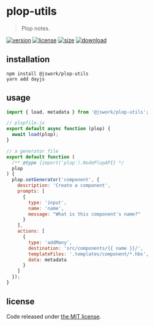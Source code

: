 # plop-utils
> Plop notes.

[![version][version-image]][version-url]
[![license][license-image]][license-url]
[![size][size-image]][size-url]
[![download][download-image]][download-url]

## installation
```shell
npm install @jswork/plop-utils
yarn add dayjs
```

## usage
```js
import { load, metadata } from '@jswork/plop-utils';

// plopfile.js
export default async function (plop) {
  await load(plop);
}

// a generator file
export default function (
  /** @type {import('plop').NodePlopAPI} */
  plop
) {
  plop.setGenerator('component', {
    description: 'Create a component',
    prompts: [
      {
        type: 'input',
        name: 'name',
        message: "What is this component's name?"
      }
    ],
    actions: [
      {
        type: 'addMany',
        destination: 'src/components/{{ name }}/',
        templateFiles: '.templates/component/*.hbs',
        data: metadata
      }
    ]
  });
}
```

## license
Code released under [the MIT license](https://github.com/afeiship/plop-utils/blob/master/LICENSE.txt).

[version-image]: https://img.shields.io/npm/v/@jswork/plop-utils
[version-url]: https://npmjs.org/package/@jswork/plop-utils

[license-image]: https://img.shields.io/npm/l/@jswork/plop-utils
[license-url]: https://github.com/afeiship/plop-utils/blob/master/LICENSE.txt

[size-image]: https://img.shields.io/bundlephobia/minzip/@jswork/plop-utils
[size-url]: https://github.com/afeiship/plop-utils/blob/master/dist/index.min.js

[download-image]: https://img.shields.io/npm/dm/@jswork/plop-utils
[download-url]: https://www.npmjs.com/package/@jswork/plop-utils
